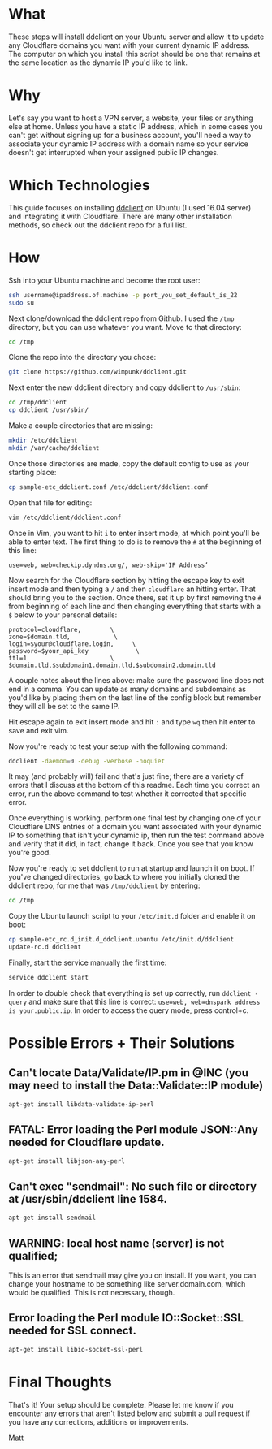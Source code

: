 # What
These steps will install ddclient on your Ubuntu server and allow it to update any Cloudflare domains you want with your current dynamic IP address. The computer on which you install this script should be one that remains at the same location as the dynamic IP you'd like to link.

# Why
Let's say you want to host a VPN server, a website, your files or anything else at home. Unless you have a static IP address, which in some cases you can't get without signing up for a business account, you'll need a way to associate your dynamic IP address with a domain name so your service doesn't get interrupted when your assigned public IP changes. 

# Which Technologies
This guide focuses on installing [ddclient](https://github.com/wimpunk/ddclient) on Ubuntu (I used 16.04 server) and integrating it with Cloudflare. There are many other installation methods, so check out the ddclient repo for a full list.

# How
Ssh into your Ubuntu machine and become the root user:
```bash
ssh username@ipaddress.of.machine -p port_you_set_default_is_22
sudo su
```
Next clone/download the ddclient repo from Github. I used the `/tmp` directory, but you can use whatever you want. Move to that directory:
```bash
cd /tmp
```
Clone the repo into the directory you chose:
```bash
git clone https://github.com/wimpunk/ddclient.git
```
Next enter the new ddclient directory and copy ddclient to `/usr/sbin`:
```bash
cd /tmp/ddclient
cp ddclient /usr/sbin/
```
Make a couple directories that are missing:
```bash
mkdir /etc/ddclient
mkdir /var/cache/ddclient
```
Once those directories are made, copy the default config to use as your starting place:
```bash
cp sample-etc_ddclient.conf /etc/ddclient/ddclient.conf
```
Open that file for editing:
```bash
vim /etc/ddclient/ddclient.conf
```
Once in Vim, you want to hit `i` to enter insert mode, at which point you'll be able to enter text. The first thing to do is to remove the `#` at the beginning of this line:
```
use=web, web=checkip.dyndns.org/, web-skip='IP Address’
```
Now search for the Cloudflare section by hitting the escape key to exit insert mode and then typing a `/` and then `cloudflare` an hitting enter. That should bring you to the section. Once there, set it up by first removing the `#` from beginning of each line and then changing everything that starts with a `$` below to your personal details:
```
protocol=cloudflare,        \
zone=$domain.tld,            \
login=$your@cloudflare.login,     \
password=$your_api_key             \
ttl=1                       \
$domain.tld,$subdomain1.domain.tld,$subdomain2.domain.tld
```
A couple notes about the lines above: make sure the password line does not end in a comma. You can update as many domains and subdomains as you'd like by placing them on the last line of the config block but remember they will all be set to the same IP.  

Hit escape again to exit insert mode and hit `:` and type `wq` then hit enter to save and exit vim.  

Now you're ready to test your setup with the following command:
```bash
ddclient -daemon=0 -debug -verbose -noquiet
``` 
It may (and probably will) fail and that's just fine; there are a variety of errors that I discuss at the bottom of this readme. Each time you correct an error, run the above command to test whether it corrected that specific error.  

Once everything is working, perform one final test by changing one of your Cloudflare DNS entries of a domain you want associated with your dynamic IP to something that isn't your dynamic ip, then run the test command above and verify that it did, in fact, change it back. Once you see that you know you're good.  
 
 Now you're ready to set ddclient to run at startup and launch it on boot. If you've changed directories, go back to where you initially cloned the ddclient repo, for me that was `/tmp/ddclient` by entering: 
 ```bash
 cd /tmp
 ```
 Copy the Ubuntu launch script to your `/etc/init.d` folder and enable it on boot:
 ```bash
 cp sample-etc_rc.d_init.d_ddclient.ubuntu /etc/init.d/ddclient
 update-rc.d ddclient
 ```
 Finally, start the service manually the first time:
 ```bash
 service ddclient start
 ```
 In order to double check that everything is set up correctly, run `ddclient -query` and make sure that this line is correct: `use=web, web=dnspark address is your.public.ip`. In order to access the query mode, press control+c.  
 
 
 # Possible Errors + Their Solutions
 
 ## Can't locate Data/Validate/IP.pm in @INC (you may need to install the Data::Validate::IP module)
 
 ```bash
 apt-get install libdata-validate-ip-perl
 ```  
 
 
 ## FATAL: Error loading the Perl module JSON::Any needed for Cloudflare update.
 
 ```bash
 apt-get install libjson-any-perl
 ```
 
 ## Can't exec "sendmail": No such file or directory at /usr/sbin/ddclient line 1584.
 
 ```bash
 apt-get install sendmail
 ```
 
 ## WARNING: local host name (server) is not qualified;
 
 This is an error that sendmail may give you on install. If you want, you can change your hostname to be something like server.domain.com, which would be qualified. This is not necessary, though.  
 
 ## Error loading the Perl module IO::Socket::SSL needed for SSL connect.
 ```bash
 apt-get install libio-socket-ssl-perl
 ```
 
 # Final Thoughts
 That's it! Your setup should be complete. Please let me know if you encounter any errors that aren't listed below and submit a pull request if you have any corrections, additions or improvements.  
  
Matt